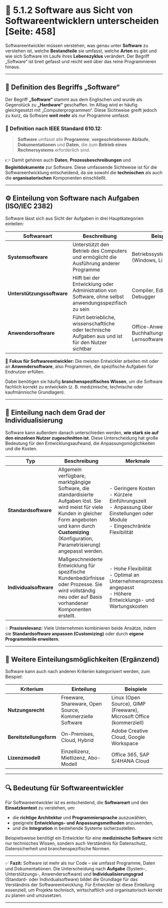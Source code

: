 # 💾 5.1.2 Software aus Sicht von Softwareentwicklern unterscheiden [Seite: 458]

Softwareentwickler müssen verstehen, was genau unter **Software** zu verstehen ist, welche **Bestandteile** sie umfasst, welche **Arten** es gibt und wie sich Software im Laufe ihres **Lebenszyklus** verändert. Der Begriff „Software“ ist breit gefasst und reicht weit über das reine Programmieren hinaus.

---

## 🧠 Definition des Begriffs „Software“

Der Begriff **„Software“** stammt aus dem Englischen und wurde als Gegenstück zu **„Hardware“** geschaffen.
Im Alltag wird er häufig gleichgesetzt mit „Computerprogrammen“.
Diese Sichtweise greift jedoch zu kurz, da Software **weit mehr** als nur Programme umfasst.

### 🧾 Definition nach IEEE Standard 610.12:

> **Software** umfasst alle **Programme**, **vorgeschriebenen Abläufe**, **Dokumentationen** und **Daten**, die zum **Betrieb eines Rechnersystems** erforderlich sind.

👉 Damit gehören auch **Daten**, **Prozessbeschreibungen** und **Begleitdokumente** zur Software.
Diese umfassende Sichtweise ist für die Softwareentwicklung entscheidend, da sie sowohl die **technischen** als auch die **organisatorischen** Komponenten einschließt.

---

## ⚙️ Einteilung von Software nach Aufgaben (ISO/IEC 2382)

Software lässt sich aus Sicht der Aufgaben in drei Hauptkategorien einteilen:

| Softwareart                | Beschreibung                                                                                         | Beispiele                                                       |
| -------------------------- | ---------------------------------------------------------------------------------------------------- | --------------------------------------------------------------- |
| **Systemsoftware**         | Unterstützt den Betrieb des Computers und ermöglicht die Ausführung anderer Programme                | Betriebssysteme (Windows, Linux), Treiber                       |
| **Unterstützungssoftware** | Hilft bei der Entwicklung oder Administration von Software, ohne selbst anwendungsspezifisch zu sein | Compiler, Editoren, Debugger                                    |
| **Anwendersoftware**       | Führt betriebliche, wissenschaftliche oder technische Aufgaben aus und ist für den Nutzer sichtbar   | Office-Anwendungen, Buchhaltungsprogramme, Lernsoftware, Spiele |

🧩 **Fokus für Softwareentwickler:**
Die meisten Entwickler arbeiten mit oder an **Anwendersoftware**, also Programmen, die spezifische Aufgaben für Endnutzer erfüllen.

Dabei benötigen sie häufig **branchenspezifisches Wissen**, um die Software fachlich korrekt zu entwickeln (z. B. medizinische, technische oder kaufmännische Grundlagen).

---

## 🧩 Einteilung nach dem Grad der Individualisierung

Software kann außerdem danach unterschieden werden, **wie stark sie auf den einzelnen Nutzer zugeschnitten ist**.
Diese Unterscheidung hat große Bedeutung für den Entwicklungsaufwand, die Anpassungsmöglichkeiten und die Kosten.

| Typ                    | Beschreibung                                                                                                                                                                                                                  | Merkmale                                                                                                                       |
| ---------------------- | ----------------------------------------------------------------------------------------------------------------------------------------------------------------------------------------------------------------------------- | ------------------------------------------------------------------------------------------------------------------------------ |
| **Standardsoftware**   | Allgemein verfügbare, marktgängige Software, die standardisierte Aufgaben löst. Sie wird meist für viele Kunden in gleicher Form angeboten und kann durch **Customizing** (Konfiguration, Parametrisierung) angepasst werden. | - Geringere Kosten<br>- Kürzere Einführungszeit<br>- Anpassung über Einstellungen oder Module<br>- Eingeschränkte Flexibilität |
| **Individualsoftware** | Maßgeschneiderte Entwicklung für spezifische Kundenbedürfnisse oder Prozesse. Sie wird vollständig neu oder auf Basis vorhandener Komponenten erstellt.                                                                       | - Hohe Flexibilität<br>- Optimal an Unternehmensprozesse angepasst<br>- Höhere Entwicklungs- und Wartungskosten                |

💡 **Praxisrelevanz:**
Viele Unternehmen kombinieren beide Ansätze, indem sie **Standardsoftware anpassen (Customizing)** oder durch **eigene Programmteile erweitern**.

---

## 🧩 Weitere Einteilungsmöglichkeiten (Ergänzend)

Software kann auch nach anderen Kriterien kategorisiert werden, zum Beispiel:

| Kriterium               | Einteilung                                              | Beispiele                                                            |
| ----------------------- | ------------------------------------------------------- | -------------------------------------------------------------------- |
| **Nutzungsrecht**       | Freeware, Shareware, Open Source, Kommerzielle Software | Linux (Open Source), GIMP (Freeware), Microsoft Office (kommerziell) |
| **Bereitstellungsform** | On-Premises, Cloud, Hybrid                              | Adobe Creative Cloud, Google Workspace                               |
| **Lizenzmodell**        | Einzellizenz, Mietlizenz, Abo-Modell                    | Office 365, SAP S/4HANA Cloud                                        |

---

## 🔍 Bedeutung für Softwareentwickler

Für Softwareentwickler ist es entscheidend, die **Softwareart** und den **Einsatzkontext** zu verstehen, um:

* die **richtige Architektur** und **Programmiersprache** auszuwählen,
* geeignete **Entwicklungs- und Anpassungsmethoden** anzuwenden,
* und die **Integration** in bestehende Systeme sicherzustellen.

Beispielsweise benötigt ein Entwickler für eine **medizinische Software** nicht nur technisches Wissen, sondern auch Verständnis für Datenschutz, Datensicherheit und branchenspezifische Normen.

---

✅ **Fazit:**
Software ist mehr als nur Code – sie umfasst Programme, Daten und Dokumentationen.
Die Unterscheidung nach **Aufgabe** (System-, Unterstützungs-, Anwendersoftware) und **Individualisierungsgrad** (Standard- oder Individualsoftware) bildet die Grundlage für das Verständnis der Softwareentwicklung.
Für Entwickler ist diese Einteilung essenziell, um Projekte technisch, wirtschaftlich und organisatorisch korrekt zu planen und umzusetzen.



---
